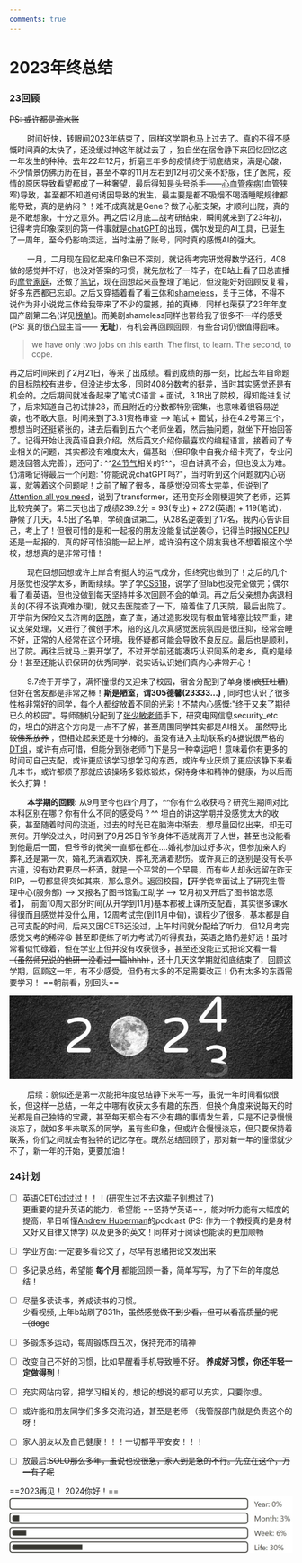 ```yaml
---
comments: true
---
```


# 2023年终总结

### 23回顾
~~PS: 或许都是流水账~~

&nbsp; &nbsp; &nbsp; &nbsp; 时间好快，转眼间2023年结束了，同样这学期也马上过去了。真的不得不感慨时间真的太快了，还没缓过神这年就过去了 ，独自坐在宿舍静下来回忆回忆这一年发生的种种。去年22年12月，折磨三年多的疫情终于彻底结束，满是心酸，不少情景仿佛历历在目，甚至不幸的11月左右到12月初父亲不舒服，住了医院，疫情的原因导致看望都成了一种奢望，最后得知是头号杀手——[心血管疾病](https://www.who.int/zh/news-room/fact-sheets/detail/cardiovascular-diseases-(cvds))(血管狭窄)导致，甚至都不知道何诱因导致的发生，最主要是都不吸烟不喝酒睡眠规律都能导致，真的是纳闷？！难不成真就是Gene？做了心脏支架，才顺利出院，真的是不敢想象，十分之意外。再之后12月底二战考研结束，瞬间就来到了23年初，记得考完印象深刻的第一件事就是[chatGPT](https://chat.openai.com/chat)的出现，偶尔发现的AI工具，已诞生了一周年，至今仍影响深远，当时注册了账号，同时真的感慨AI的强大。

&nbsp; &nbsp; &nbsp; &nbsp; 一月，二月现在回忆起来印象已不深刻，就记得考完研觉得数学还行，408做的感觉并不好，也没对答案的习惯，就先放松了一阵子，在B站上看了田总直播的[摩登家庭](https://www.bilibili.com/video/BV1Gf4y1q7Pn/?spm_id_from=333.337.search-card.all.click)，还做了[笔记](https://www.bilibili.com/read/cv21052616/?spm_id_from=333.999.0.0&jump_opus=1)，现在回想起来虽整理了笔记，但没能好好回顾反复看，好多东西都已忘却。之后又穿插着看了看[三体](https://movie.douban.com/subject/26647087/)和[shameless](https://movie.douban.com/subject/34948243/?from=subject-page)，关于三体，不得不说作为非小说党三体给我带来了不少的震撼，拍的真棒，同样也荣获了23年年度国产剧第二名(详见[榜单](https://movie.douban.com/annual/2023/?fullscreen=1&source=movie_navigation))。而美剧shameless同样也带给我了很多不一样的感受(PS: 真的很凸显主旨—— **无耻**)，有机会再回顾回顾，有些台词仍很值得回味。
> we have only two jobs on this earth. The first, to learn. The second, to cope.

再之后时间来到了2月21日，等来了出成绩。看到成绩的那一刻，比起去年自命题的[目标院校](https://www.ccnu.edu.cn/)有进步，但没进步太多，同时408分数考的挺差，当时其实感觉还是有机会的。之后期间就准备起来了笔试C语言 + 面试，3.18出了院校，得知能进复试了，后来知道自己初试排28，而且附近的分数都特别密集，也意味着很容易逆袭，也不敢大意。时间来到了3.31资格审查 --> 笔试 + 面试，排在4.2号第三个，想想当时还挺紧张的，进去后看到五六个老师坐着，然后抽问题，就坐下开始回答了。记得开始让我英语自我介绍，然后英文介绍你最喜欢的编程语言，接着问了专业相关的问题，其实都没有难度太大，偏基础（但印象中自我介绍卡壳了，专业问题没回答太完善），还问了: ^^[24节气](https://www.hko.gov.hk/sc/gts/astronomy/Solar_Term.htm)相关的?^^，坦白讲真不会，但也没太为难。仍清晰记得最后一个问题: "你能说说chatGPT吗?"，当时听到这个问题就内心窃喜，就等着这个问题呢！之前了解了很多，虽感觉没回答太完美，但说到了[Attention all you need](https://arxiv.org/abs/1706.03762)，说到了transformer，还用变形金刚梗逗笑了老师，还算比较完美了。第二天也出了成绩239.2分 = 93(专业) + 27.2(英语) + 119(笔试)，静候了几天，4.5出了名单，学硕面试第二，从28名逆袭到了17名，我内心告诉自己，考上了！但很可惜的是和一起报的朋友没能复试逆袭😔，记得当时报[NCEPU](https://www.ncepu.edu.cn/)还是一起报的，真的好可惜没能一起上岸，或许没有这个朋友我也不想着报这个学校，想想真的是非常可惜！

&nbsp; &nbsp; &nbsp; &nbsp; 现在回想回想或许上岸含有挺大的运气成分，但终究也做到了！之后的几个月感觉也没学太多，断断续续。学了学[CS61B](https://sp21.datastructur.es/)，说学了但lab也没完全做完；偶尔看了看英语，但也没做到每天坚持并多次回顾不会的单词。再之后父亲想办病退相关的(不得不说真难办理)，就又去医院查了一下，陪着住了几天院，最后出院了。开学前为保险又去济南的[医院](https://baike.baidu.com/item/%E4%B8%AD%E5%9B%BD%E4%BA%BA%E6%B0%91%E8%A7%A3%E6%94%BE%E5%86%9B%E8%81%94%E5%8B%A4%E4%BF%9D%E9%9A%9C%E9%83%A8%E9%98%9F%E7%AC%AC%E4%B9%9D%E5%85%AD%E3%80%87%E5%8C%BB%E9%99%A2/59930940?fromtitle=%E6%B5%8E%E5%8D%97%E5%86%9B%E5%8C%BA%E6%80%BB%E5%8C%BB%E9%99%A2&fromid=3269086)，查了查，通过造影发现有根血管堵塞比较严重，建议支架处理，又进行了微创手术，陪的这几次真感觉医院氛围是很压抑，经常会睡不好，正常的人经常在这个环境，我怀疑都可能会导致不良反应。最后也是顺利，出了院。再往后就马上要开学了，不过开学前还能凑巧认识同系的老乡，真的是缘分！甚至还能认识保研的优秀同学，说实话认识她们真内心非常开心！

&nbsp; &nbsp; &nbsp; &nbsp; 9.7终于开学了，满怀憧憬的又迎来了校园，宿舍分配到了单身楼(~~疯狂吐糟~~),但好在舍友都是非常之棒！**斯是陋室，谓305德馨(23333...)** , 同时也认识了很多性格非常好的同学，每个人都绽放着不同的光彩！不禁内心感慨:"终于又来了期待已久的校园"。导师随机分配到了[张少敏老师](https://www.x-mol.com/university/faculty/89124)手下，研究电网信息security_etc的，坦白的讲这个方向是一点不了解，甚至周围同学其实都是AI相关。 ~~虽然导比较佛系放养~~ ，但相处起来还是十分棒的。虽没有进入主动联系的&据说很严格的[DT组](https://www.dreamtech.team/)，或许有点可惜，但能分到张老师门下是另一种幸运吧！意味着你有更多的时间可自己支配，或许更应该学习想学习的东西，或许专业厌烦了更应该静下来看几本书，或许都烦了那就应该操场多锻炼锻炼，保持身体和精神的健康，为以后而长久打算！

&nbsp; &nbsp; &nbsp; &nbsp;  **本学期的回顾:**  从9月至今也四个月了，^^你有什么收获吗？研究生期间对比本科区别在哪？你有什么不同的感受吗？^^ 坦白的讲这学期并没感觉太大的收获，甚至随着时间的流逝，过去的时光已在脑海中渐去，想尽量回忆出来，却无可奈何。开学没过久，时间到了9月25日爷爷身体不适就离开了人世，甚至也没能看到他最后一面，但爷爷的微笑一直都在都在....婚礼参加过好多次，但参加亲人的葬礼还是第一次，婚礼充满着欢快，葬礼充满着悲伤。或许真正的送别是没有长亭古道，没有劝君更尽一杯酒，就是一个平常的一个早晨，而有些人却永远留在昨天RIP，一切都显得突如其来，那么意外。返回校园，【开学侥幸面试上了研究生管理中心(服务部) -->  又报名了图书馆勤工助学 --> 12月初又开启了图书馆志愿者】，
前面10周大部分时间(从开学到11月)基本都被上课所支配着，其实很多课水得很而且感觉并没什么用，12周考试完(到11月中旬)，课程少了很多，基本都是自己可支配的时间，后来又因CET6还没过，上午时间就分配给了听力，但12月考完感觉又考的稀碎😩 甚至即便练了听力考试仍听得费劲，英语之路仍差好远！虽时常看似忙碌着，但在学业上但并没有收获很多，甚至还没能正式把论文看一看 ~~（虽然师兄说的他研一没看过一篇hhhh）~~，还十几天这学期就彻底结束了，回顾这学期，回顾这一年，有不少感受，但仍有太多的不足需要改正！仍有太多的东西需要学习！ ==朝前看，别回头==

![](./assets/Snipaste_2024-01-01_07-10-40.jpg)

&nbsp; &nbsp; &nbsp; &nbsp; 后续：貌似还是第一次能把年度总结静下来写一写，虽说一年时间看似很长，但这样一总结，一年之中哪有收获太多有趣的东西，但换个角度来说每天的时光都是自己独特的宝藏，甚至每天都会有不少有趣的事情发生着，只是不记录慢慢淡忘了，就如多年未联系的同学，虽有些印象，但或许会慢慢淡忘，但只要保持着联系，你们之间就会有独特的记忆存在。既然总结回顾了，那对新一年的憧憬就少不了，新一年的开始，更要加油！
### 24计划


- [ ] 英语CET6过过过！！！(研究生过不去这辈子别想过了) <br>
更重要的提升英语的能力，希望能 ==坚持学英语==，能对听力能有大幅度的提高，早日听懂[Andrew Huberman](https://www.youtube.com/@hubermanlab)的podcast (PS: 作为一个教授真的是身材又好又自律又博学) 以及更多的英文！同样对于阅读也能读的更加顺畅

- [ ] 学业方面: 一定要多看论文了，尽早有思绪把论文发出来

- [ ] 多记录总结，希望能 **每个月** 都能回顾一番，简单写写，为了下年的年度总结！

- [ ] 尽量多读读书，养成读书的习惯。 <br>少看视频, 上年b站刷了831h，~~虽然感觉做不到少看，但可以看高质量的呢（doge~~

- [ ] 多锻炼多运动，每周锻炼四五次，保持充沛的精神

- [ ] 改变自己不好的习惯，比如早醒看手机导致睡不好。 **养成好习惯，你还年轻一定做得到！**

- [ ] 充实网站内容，把学习相关的，想记的想说的都可以充实，只要你想。

- [ ] 或许能和朋友同学们多多交流沟通，甚至是老师 （我管服部门就是负责这个的呀！

- [ ] 家人朋友以及自己健康！！！一切都平平安安！！！

- [ ] 放最后:~~SOLO那么多年，虽说也没很急，家人到是急的不行。先立在这个，万一有了呢~~

==2023再见！ 2024你好！==
![](./assets/Snipaste_2024-01-01_10-50-07.jpg)
